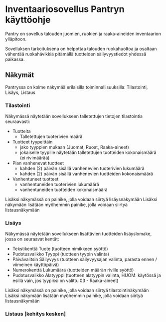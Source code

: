 
# Inventaariosovellus Pantryn käyttöohje

Pantry on sovellus talouden juomien, ruokien ja raaka-aineiden inventaarion ylläpitoon.

Sovelluksen tarkoituksena on helpottaa talouden ruokahuoltoa ja osaltaan vähentää ruokahävikkiä pitämällä tuotteiden säilyvyystiedot yhdessä paikassa.

## Näkymät

Pantryssa on kolme näkymää erilaisilla toiminnallisuuksilla: Tilastointi, Lisäys, Listaus

### Tilastointi

Näkymässä näytetään sovellukseen talletettujen tietojen tilastointia seuraavasti:

- Tuotteita
  - Talletettujen tuoterivien määrä
- Tuotteet tyypeittäin
  - jako tyyppien mukaan (Juomat, Ruoat, Raaka-aineet)
  - jokaiselle tyypille näytetään talletettujen tuotteiden kokonaismäärä (ei rivimäärää)
- Pian vanhenevat tuotteet
  - kahden (2) päivän sisällä vanhenevien tuoterivien lukumäärä
  - kahden (2) päivän sisällä vanhenevien tuotteiden kokonaismäärä
- Vanhentuneet tuotteet
  - vanhentuneiden tuoterivien lukumäärä
  - vanhentuneiden tuotteiden kokonaismäärä

Lisäksi näkymässä on painike, jolla voidaan siirtyä lisäysnäkymään
Lisäksi näkymään lisätään myöhemmin painike, jolla voidaan siirtyä listausnäkymään

### Lisäys

Näkymässä näytetään sovellukseen lisättävien tuotteiden lisäyslomake, jossa on seuraavat kentät:

- Tekstikenttä Tuote (tuotteen nimikkeen syöttö)
- Pudotusvalikko Tyyppi (tuotteen tyypin valinta)
- Päivävalitsin Säilyvyys (tuotteen säilyvyysajan valinta, parasta ennen / viimeinen käyttöpäivä)
- Numerokenttä Lukumäärä (tuotteiden määrän riville syöttö)
- Pudotusvalikko Alatyyppi (tuotteen alatyypin valinta, HUOM: käytössä ja esillä vain, jos tyypiksi on valittu 03 - Raaka-aineet)

Lisäksi näkymässä on painike, jolla voidaan siirtyä tilastointinäkymään
Lisäksi näkymään lisätään myöhemmin painike, jolla voidaan siirtyä listausnäkymään

### Listaus [kehitys kesken]